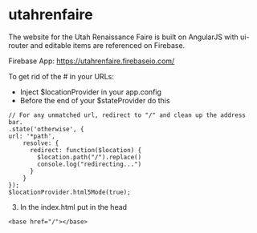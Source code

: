 # utahrenfaire
The website for the Utah Renaissance Faire is built on AngularJS with ui-router and editable items are referenced on Firebase.

Firebase App: https://utahrenfaire.firebaseio.com/

To get rid of the # in your URLs:
- Inject $locationProvider in your app.config
- Before the end of your $stateProvider do this

```
// For any unmatched url, redirect to "/" and clean up the address bar.
.state('otherwise', {
url: '*path',
	resolve: {
	  redirect: function($location) {
	    $location.path("/").replace()
	    console.log("redirecting...")
	  }
	}
});
$locationProvider.html5Mode(true);
```

3. In the index.html put in the head

```
<base href="/"></base>
```
